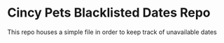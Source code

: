 # Cincy Pets Blacklisted Dates Repo
This repo houses a simple file in order to keep track of unavailable dates
